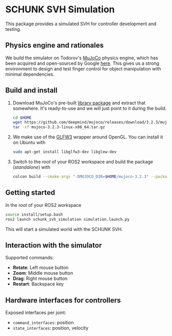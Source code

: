 # SCHUNK SVH Simulation
This package provides a simulated SVH for controller development and testing.

## Physics engine and rationales
We build the simulator on Todorov's [MuJoCo](https://mujoco.org/) physics engine, which
has been acquired and open-sourced by Google [here](https://github.com/deepmind/mujoco).
This gives us a strong environment to design and test finger control for object manipulation with minimal dependencies.


## Build and install

1. Download MuJoCo's pre-built [library package](https://github.com/deepmind/mujoco/releases/) and extract that somewhere.
It's ready-to-use and we will just point to it during the build.
   ```bash
   cd $HOME
   wget https://github.com/deepmind/mujoco/releases/download/3.2.3/mujoco-3.2.3-linux-x86_64.tar.gz
   tar -xf mujoco-3.2.3-linux-x86_64.tar.gz
   ```

2. We make use of the [GLFW3](https://www.glfw.org/) wrapper around OpenGL. You can install it on Ubuntu with
   ```bash
   sudo apt-get install libglfw3-dev libglew-dev
   ```

3. Switch to the *root* of your ROS2 workspace and build the package (*standalone*) with
   ```bash
   colcon build --cmake-args "-DMUJOCO_DIR=$HOME/mujoco-3.2.3" --packages-select schunk_svh_simulation
   ```


## Getting started
In the *root* of your ROS2 workspace
```bash
source install/setup.bash
ros2 launch schunk_svh_simulation simulation.launch.py
```

This will start a simulated world with the SCHUNK SVH.


## Interaction with the simulator
Supported commands:
- **Rotate**: Left mouse button
- **Zoom**: Middle mouse button
- **Drag**: Right mouse button
- **Restart**: Backspace key


## Hardware interfaces for controllers
Exposed interfaces per joint:

- `command_interfaces`: position
- `state_interfaces`: position, velocity
